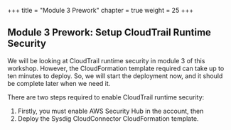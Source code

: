 +++
title = "Module 3 Prework"
chapter = true
weight = 25
+++

## Module 3 Prework: Setup CloudTrail Runtime Security

We will be looking at CloudTrail runtime security in module 3 of this workshop. However, the CloudFormation template required can take up to ten minutes to deploy.  So, we will start the deployment now, and it should be complete later when we need it.

There are two steps required to enable CloudTrail runtime security:

1. Firstly, you must enable AWS Security Hub in the account, then
2. Deploy the Sysdig CloudConnector CloudFormation template.
